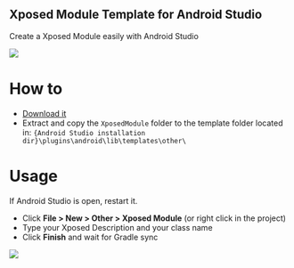 Xposed Module Template for Android Studio
-----------------------------------------

Create a Xposed Module easily with Android Studio

![](https://github.com/iForked/XposedModuleTemplate/blob/master/screenshot.png)

# How to

- [Download it](http://github.com/iForked/XposedModuleTemplate/archive/master.zip)
- Extract and copy the `XposedModule` folder to the template folder located in:
`{Android Studio installation dir}\plugins\android\lib\templates\other\`

# Usage

If Android Studio is open, restart it.

 - Click **File > New > Other > Xposed Module** (or right click in the project)
 - Type your Xposed Description and your class name
 - Click **Finish** and wait for Gradle sync

![](https://github.com/iForked/XposedModuleTemplate/blob/master/wizard.png)